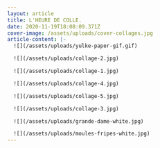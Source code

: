 ```yaml
---
layout: article
title: L'HEURE DE COLLE.
date: 2020-11-19T18:08:09.371Z
cover-image: /assets/uploads/cover-collages.jpg
article-content: |-
  ![](/assets/uploads/yulke-paper-gif.gif)

  ![](/assets/uploads/collage-2.jpg)

  ![](/assets/uploads/collage-1.jpg)

  ![](/assets/uploads/collage-4.jpg)

  ![](/assets/uploads/collage-5.jpg)

  ![](/assets/uploads/collage-3.jpg)

  ![](/assets/uploads/grande-dame-white.jpg)

  ![](/assets/uploads/moules-fripes-white.jpg)
---
```

